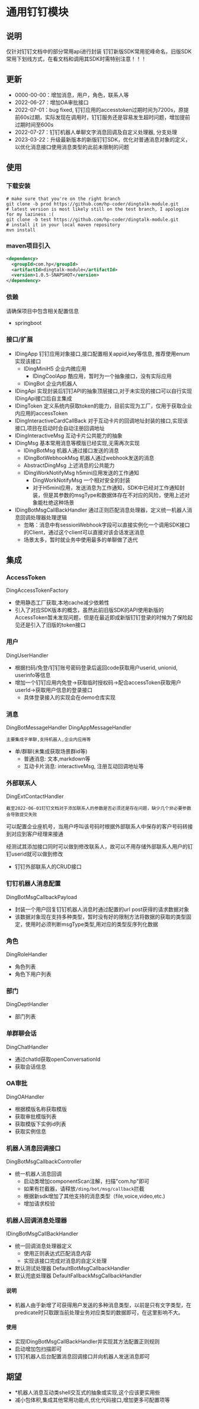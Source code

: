 # 通用钉钉模块

## 说明
仅针对钉钉文档中的部分常用api进行封装
钉钉新版SDK常用驼峰命名，旧版SDK常用下划线方式，在看文档和调用其SDK时需特别注意！！！

## 更新
- 0000-00-00：增加消息，用户，角色，联系人等
- 2022-06-27：增加OA审批接口
- 2022-07-01：bug fixed, 钉钉应用的accesstoken过期时间为7200s，原提前60s过期，实际发现在调用时，钉钉服务还是容易发生超时问题，增加提前过期时间至600s
- 2022-07-27：钉钉机器人单聊文字消息回调及自定义处理器, 分支处理 
- 2023-03-22：升级最新版本的新版钉钉SDK，优化对普通消息对象的定义，以优化消息接口使用消息类型的此前未限制的问题

## 使用
### 下载安装
```shell
# make sure that you're on the right branch
git clone -b prod https://github.com/hp-coder/dingtalk-module.git
# latest version is most likely still on the test branch, I apologize for my laziness :( 
git clone -b test https://github.com/hp-coder/dingtalk-module.git
# install it in your local maven repository
mvn install
```
### maven项目引入
```xml
<dependency>
  <groupId>com.hp</groupId>
  <artifactId>dingtalk-module</artifactId>
  <version>1.0.5-SNAPSHOT</version>
</dependency>
```

### 依赖
请确保项目中包含相关配置信息
- springboot

### 接口/扩展
- IDingApp 钉钉应用对象接口,接口配置相关appid,key等信息, 推荐使用enum实现该接口
    - IDingMiniH5 企业内微应用
      - IDingCoolApp 酷应用，暂时为一个抽象接口，没有实际应用
    - IDingBot 企业内机器人
- IDingApi 实现封装后钉钉API的抽象顶层接口,对于未实现的接口可以自行实现IDingApi接口后自主集成
- IDingToken 定义系统内获取token的能力，目前实现为工厂，仅用于获取企业内应用的accessToken
- IDingInteractiveCardCallBack 对于互动卡片的回调地址封装的接口,实现该接口,项目在启动时会自动注册回调地址
- IDingInteractiveMsg 互动卡片公共能力的抽象
- IDingMsg 基本常用消息等模版已经实现,无需再次实现
  - IDingBotMsg 机器人通过接口发送的消息
  - IDingBotWebhookMsg 机器人通过webhook发送的消息
  - AbstractDingMsg 上述消息的公共能力
  - IDingWorkNotifyMsg h5mini应用发送的工作通知
    - DingWorkNotifyMsg 一个相对安全的封装
    - 对于H5mini应用，发送消息为工作通知，SDK中已经对工作通知封装，但是其参数的msgType和数据体存在不对应的风险，使用上述对象能杜绝这种场景
- IDingBotMsgCallBackHandler 通过正则匹配消息处理器，定义统一机器人消息回调处理器处理逻辑
  - 忽略：消息中有sessionWebhook字段可以直接实例化一个调用SDK接口的Client，通过这个client可以直接对该会话发送消息
  - 场景太多，暂时就业务中使用最多的单聊做了迭代


## 集成
### AccessToken
DingAccessTokenFactory
- 使用静态工厂获取,本地cache减少依赖性
- 引入了对应SDK版本的概念，虽然此前旧版SDK的API使用新版的AccessToken暂未发现问题，但是在最近即成新版钉钉登录的时候为了保险起见还是引入了旧版的token接口

### 用户
DingUserHandler
- 根据扫码/免登/钉钉账号密码登录后返回code获取用户userid, unionid, userinfo等信息
- 增加一个钉钉应用内免登->获取临时授权码->配合accessToken获取用户userId->获取用户信息的登录接口
  - 具体登录接入的实现会在demo仓库实现

### 消息
DingBotMessageHandler
DingAppMessageHandler

`主要集成于单聊,支持机器人,企业内应用等`
- 单/群聊(未集成获取场景群id等)
    - 普通消息: 文本,markdown等
    - 互动卡片消息: interactiveMsg, 注册互动回调地址等

### 外部联系人
DingExtContactHandler

`截至2022-06-01钉钉文档对于添加联系人的参数是否必须还是存在问题，缺少几个非必要参数会导致提交失败`

可以配置企业座机号，当用户呼叫该号码时根据外部联系人中保存的客户号码转接到对应到客户经理来接通

经测试其添加接口同时可以做到修改联系人，故可以不用存储外部联系人用户的钉钉userid就可以做到修改
- 钉钉外部联系人的CRUD接口

### 钉钉机器人消息配置
DingBotMsgCallbackPayload
- 封装一个用户回复钉钉机器人消息时通过配置的url post获得的请求数据对象
- 该数据对象现在支持多种类型，暂时没有好的限制方法将数据的获取的类型固定，使用时必须判断msgType类型,用对应的类型反序列化数据

### 角色
DingRoleHandler
- 角色列表
- 角色下用户列表

### 部门
DingDeptHandler
- 部门列表

### 单群聊会话
DingChatHandler
- 通过chatId获取openConversationId
- 获取会话信息

### OA审批
DingOAHandler
- 根据模版名称获取模版
- 获取审批模版列表
- 获取模版下实例id列表
- 获取实例信息

### 机器人消息回调接口
DingBotMsgCallbackController
- 统一机器人消息回调
    - 启动类增加componentScan注解，扫描"com.hp"即可
    - 如果有拦截器，请释放`/ding/bot/msg/callback`拦截
    - 根据新sdk增加了其他支持的消息类型（file,voice,video,etc.)
    - 增加请求校验

### 机器人回调消息处理器
IDingBotMsgCallBackHandler
- 统一回调消息处理器定义
    - 使用正则表达式匹配消息内容
    - 实现该接口完成对消息的自定义处理
- 默认测试处理器 DefaultBotMsgCallbackHandler
- 默认兜底处理器 DefaultFallbackMsgCallbackHandler

#### 说明
- 机器人由于新增了可获得用户发送的多种消息类型，以前是只有文字类型，在predicate时只取跟当前处理业务对应类型的数据即可，在这里影响不大。

#### 使用
- 实现IDingBotMsgCallBackHandler并实现其方法配置正则规则
- 启动增加包扫描即可
- 钉钉机器人后台配置消息回调接口并向机器人发送消息即可

## 期望
- *机器人消息互动类shell交互式的抽象或实现,这个应该更实用些
- 减小包体积,集成其他常用功能点,优化代码接口,增加更多可配置项等
